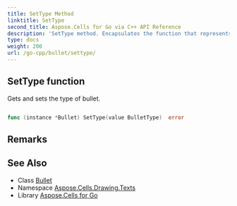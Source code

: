 ```yaml
---
title: SetType Method 
linktitle: SetType
second_title: Aspose.Cells for Go via C++ API Reference
description: 'SetType method. Encapsulates the function that represents settype in Go.'
type: docs
weight: 200
url: /go-cpp/bullet/settype/
---
```


## SetType function

Gets and sets the type of bullet.

```go

func (instance *Bullet) SetType(value BulletType)  error

```

## Remarks


## See Also

* Class [Bullet](../)
* Namespace [Aspose.Cells.Drawing.Texts](../../)
* Library [Aspose.Cells for Go](../../../)
